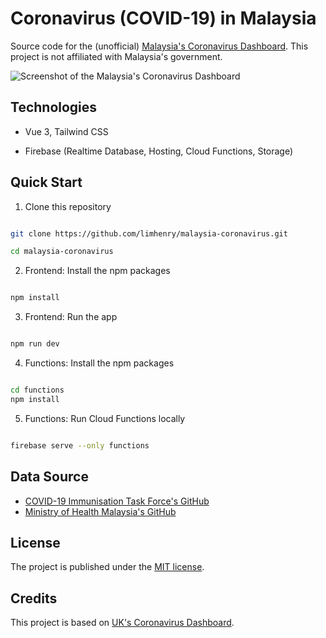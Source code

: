 
# Coronavirus (COVID-19) in Malaysia

Source code for the (unofficial) [Malaysia's Coronavirus Dashboard](https://malaysia-coronavirus.web.app). This project is not affiliated with Malaysia's government.


![Screenshot of the Malaysia's Coronavirus Dashboard](https://i.imgur.com/WPmYzHM.png)
  

## Technologies

- Vue 3, Tailwind CSS

- Firebase (Realtime Database, Hosting, Cloud Functions, Storage)

  

## Quick Start

1. Clone this repository
```bash

git clone https://github.com/limhenry/malaysia-coronavirus.git

cd malaysia-coronavirus

```

2. Frontend: Install the npm packages
```bash

npm install

```
3. Frontend: Run the app
```bash

npm run dev

```

4. Functions: Install the npm packages
```bash

cd functions
npm install

```

5. Functions: Run Cloud Functions locally
```bash

firebase serve --only functions

```

## Data Source
 - [COVID-19 Immunisation Task Force's GitHub](https://github.com/CITF-Malaysia/citf-public)
 -  [Ministry of Health Malaysia's GitHub](https://github.com/MoH-Malaysia/covid19-public/tree/main/epidemic)

## License
The project is published under the [MIT license](https://github.com/limhenry/malaysia-coronavirus/blob/master/LICENSE).

## Credits

This project is based on [UK's Coronavirus Dashboard](https://coronavirus.data.gov.uk).